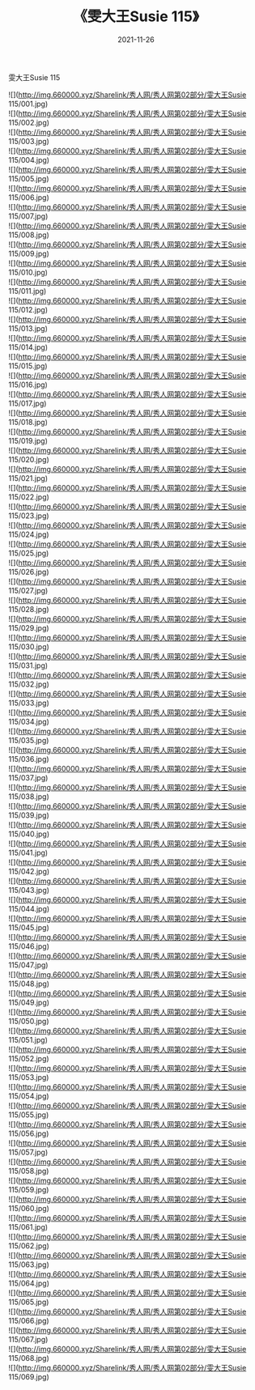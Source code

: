 ﻿---
layout: post
title:  《雯大王Susie 115》
date:   2021-11-26
img: http://img.660000.xyz/Sharelink/秀人网/秀人网第02部分/雯大王Susie 115/000.jpg
categories: [美女, 清纯, 唯美]
---

雯大王Susie 115

  ![](http://img.660000.xyz/Sharelink/秀人网/秀人网第02部分/雯大王Susie 115/001.jpg) <br> ![](http://img.660000.xyz/Sharelink/秀人网/秀人网第02部分/雯大王Susie 115/002.jpg) <br> ![](http://img.660000.xyz/Sharelink/秀人网/秀人网第02部分/雯大王Susie 115/003.jpg) <br> ![](http://img.660000.xyz/Sharelink/秀人网/秀人网第02部分/雯大王Susie 115/004.jpg) <br> ![](http://img.660000.xyz/Sharelink/秀人网/秀人网第02部分/雯大王Susie 115/005.jpg) <br> ![](http://img.660000.xyz/Sharelink/秀人网/秀人网第02部分/雯大王Susie 115/006.jpg) <br> ![](http://img.660000.xyz/Sharelink/秀人网/秀人网第02部分/雯大王Susie 115/007.jpg) <br> ![](http://img.660000.xyz/Sharelink/秀人网/秀人网第02部分/雯大王Susie 115/008.jpg) <br> ![](http://img.660000.xyz/Sharelink/秀人网/秀人网第02部分/雯大王Susie 115/009.jpg) <br> ![](http://img.660000.xyz/Sharelink/秀人网/秀人网第02部分/雯大王Susie 115/010.jpg) <br> ![](http://img.660000.xyz/Sharelink/秀人网/秀人网第02部分/雯大王Susie 115/011.jpg) <br> ![](http://img.660000.xyz/Sharelink/秀人网/秀人网第02部分/雯大王Susie 115/012.jpg) <br> ![](http://img.660000.xyz/Sharelink/秀人网/秀人网第02部分/雯大王Susie 115/013.jpg) <br> ![](http://img.660000.xyz/Sharelink/秀人网/秀人网第02部分/雯大王Susie 115/014.jpg) <br> ![](http://img.660000.xyz/Sharelink/秀人网/秀人网第02部分/雯大王Susie 115/015.jpg) <br> ![](http://img.660000.xyz/Sharelink/秀人网/秀人网第02部分/雯大王Susie 115/016.jpg) <br> ![](http://img.660000.xyz/Sharelink/秀人网/秀人网第02部分/雯大王Susie 115/017.jpg) <br> ![](http://img.660000.xyz/Sharelink/秀人网/秀人网第02部分/雯大王Susie 115/018.jpg) <br> ![](http://img.660000.xyz/Sharelink/秀人网/秀人网第02部分/雯大王Susie 115/019.jpg) <br> ![](http://img.660000.xyz/Sharelink/秀人网/秀人网第02部分/雯大王Susie 115/020.jpg) <br> ![](http://img.660000.xyz/Sharelink/秀人网/秀人网第02部分/雯大王Susie 115/021.jpg) <br> ![](http://img.660000.xyz/Sharelink/秀人网/秀人网第02部分/雯大王Susie 115/022.jpg) <br> ![](http://img.660000.xyz/Sharelink/秀人网/秀人网第02部分/雯大王Susie 115/023.jpg) <br> ![](http://img.660000.xyz/Sharelink/秀人网/秀人网第02部分/雯大王Susie 115/024.jpg) <br> ![](http://img.660000.xyz/Sharelink/秀人网/秀人网第02部分/雯大王Susie 115/025.jpg) <br> ![](http://img.660000.xyz/Sharelink/秀人网/秀人网第02部分/雯大王Susie 115/026.jpg) <br> ![](http://img.660000.xyz/Sharelink/秀人网/秀人网第02部分/雯大王Susie 115/027.jpg) <br> ![](http://img.660000.xyz/Sharelink/秀人网/秀人网第02部分/雯大王Susie 115/028.jpg) <br> ![](http://img.660000.xyz/Sharelink/秀人网/秀人网第02部分/雯大王Susie 115/029.jpg) <br> ![](http://img.660000.xyz/Sharelink/秀人网/秀人网第02部分/雯大王Susie 115/030.jpg) <br> ![](http://img.660000.xyz/Sharelink/秀人网/秀人网第02部分/雯大王Susie 115/031.jpg) <br> ![](http://img.660000.xyz/Sharelink/秀人网/秀人网第02部分/雯大王Susie 115/032.jpg) <br> ![](http://img.660000.xyz/Sharelink/秀人网/秀人网第02部分/雯大王Susie 115/033.jpg) <br> ![](http://img.660000.xyz/Sharelink/秀人网/秀人网第02部分/雯大王Susie 115/034.jpg) <br> ![](http://img.660000.xyz/Sharelink/秀人网/秀人网第02部分/雯大王Susie 115/035.jpg) <br> ![](http://img.660000.xyz/Sharelink/秀人网/秀人网第02部分/雯大王Susie 115/036.jpg) <br> ![](http://img.660000.xyz/Sharelink/秀人网/秀人网第02部分/雯大王Susie 115/037.jpg) <br> ![](http://img.660000.xyz/Sharelink/秀人网/秀人网第02部分/雯大王Susie 115/038.jpg) <br> ![](http://img.660000.xyz/Sharelink/秀人网/秀人网第02部分/雯大王Susie 115/039.jpg) <br> ![](http://img.660000.xyz/Sharelink/秀人网/秀人网第02部分/雯大王Susie 115/040.jpg) <br> ![](http://img.660000.xyz/Sharelink/秀人网/秀人网第02部分/雯大王Susie 115/041.jpg) <br> ![](http://img.660000.xyz/Sharelink/秀人网/秀人网第02部分/雯大王Susie 115/042.jpg) <br> ![](http://img.660000.xyz/Sharelink/秀人网/秀人网第02部分/雯大王Susie 115/043.jpg) <br> ![](http://img.660000.xyz/Sharelink/秀人网/秀人网第02部分/雯大王Susie 115/044.jpg) <br> ![](http://img.660000.xyz/Sharelink/秀人网/秀人网第02部分/雯大王Susie 115/045.jpg) <br> ![](http://img.660000.xyz/Sharelink/秀人网/秀人网第02部分/雯大王Susie 115/046.jpg) <br> ![](http://img.660000.xyz/Sharelink/秀人网/秀人网第02部分/雯大王Susie 115/047.jpg) <br> ![](http://img.660000.xyz/Sharelink/秀人网/秀人网第02部分/雯大王Susie 115/048.jpg) <br> ![](http://img.660000.xyz/Sharelink/秀人网/秀人网第02部分/雯大王Susie 115/049.jpg) <br> ![](http://img.660000.xyz/Sharelink/秀人网/秀人网第02部分/雯大王Susie 115/050.jpg) <br> ![](http://img.660000.xyz/Sharelink/秀人网/秀人网第02部分/雯大王Susie 115/051.jpg) <br> ![](http://img.660000.xyz/Sharelink/秀人网/秀人网第02部分/雯大王Susie 115/052.jpg) <br> ![](http://img.660000.xyz/Sharelink/秀人网/秀人网第02部分/雯大王Susie 115/053.jpg) <br> ![](http://img.660000.xyz/Sharelink/秀人网/秀人网第02部分/雯大王Susie 115/054.jpg) <br> ![](http://img.660000.xyz/Sharelink/秀人网/秀人网第02部分/雯大王Susie 115/055.jpg) <br> ![](http://img.660000.xyz/Sharelink/秀人网/秀人网第02部分/雯大王Susie 115/056.jpg) <br> ![](http://img.660000.xyz/Sharelink/秀人网/秀人网第02部分/雯大王Susie 115/057.jpg) <br> ![](http://img.660000.xyz/Sharelink/秀人网/秀人网第02部分/雯大王Susie 115/058.jpg) <br> ![](http://img.660000.xyz/Sharelink/秀人网/秀人网第02部分/雯大王Susie 115/059.jpg) <br> ![](http://img.660000.xyz/Sharelink/秀人网/秀人网第02部分/雯大王Susie 115/060.jpg) <br> ![](http://img.660000.xyz/Sharelink/秀人网/秀人网第02部分/雯大王Susie 115/061.jpg) <br> ![](http://img.660000.xyz/Sharelink/秀人网/秀人网第02部分/雯大王Susie 115/062.jpg) <br> ![](http://img.660000.xyz/Sharelink/秀人网/秀人网第02部分/雯大王Susie 115/063.jpg) <br> ![](http://img.660000.xyz/Sharelink/秀人网/秀人网第02部分/雯大王Susie 115/064.jpg) <br> ![](http://img.660000.xyz/Sharelink/秀人网/秀人网第02部分/雯大王Susie 115/065.jpg) <br> ![](http://img.660000.xyz/Sharelink/秀人网/秀人网第02部分/雯大王Susie 115/066.jpg) <br> ![](http://img.660000.xyz/Sharelink/秀人网/秀人网第02部分/雯大王Susie 115/067.jpg) <br> ![](http://img.660000.xyz/Sharelink/秀人网/秀人网第02部分/雯大王Susie 115/068.jpg) <br> ![](http://img.660000.xyz/Sharelink/秀人网/秀人网第02部分/雯大王Susie 115/069.jpg) <br>